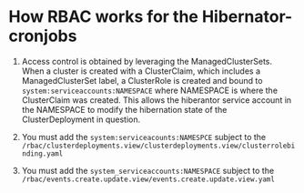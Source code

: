 # How RBAC works for the Hibernator-cronjobs

1. Access control is obtained by leveraging the ManagedClusterSets. When a cluster is created with a ClusterClaim, which includes a ManagedClusterSet label, a ClusterRole is created and bound to `system:serviceaccounts:NAMESPACE` where NAMESPACE is where the ClusterClaim was created.  This allows the hiberantor service account in the NAMESPACE to modify the hibernation state of the ClusterDeployment in question.

2. You must add the `system:serviceacounts:NAMESPCE` subject to the `/rbac/clusterdeployments.view/clusterdeployments.view/clusterrolebinding.yaml`

3. You must add the `system_serviceaccounts:NAMESPACE` subject to the `/rbac/events.create.update.view/events.create.update.view.yaml`
